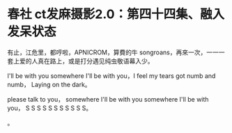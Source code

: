 # 春社 ct发麻摄影2.0：第四十四集、融入发呆状态

有止，江危里，都哼啦，APNICROM，算費的牛 songroans，再來一次，一一一套上爱的人真在路上，或是打分遇见纯虫敬语幕入少。

I'll be with you somewhere I'll be with you，I feel my tears got numb and numb， Laying on the dark。

 please talk to you， somewhere I'll be with you somewhere I'll be with you， S S S S S S S S S S S。

。